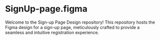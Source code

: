 # SignUp-page.figma
Welcome to the Sign-up Page Design repository! This repository hosts the Figma design for a sign-up page, meticulously crafted to provide a seamless and intuitive registration experience. 

